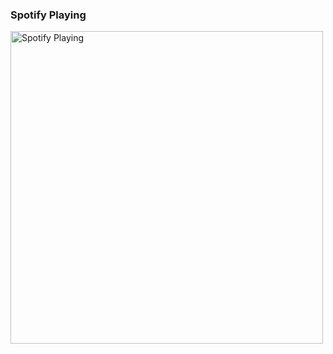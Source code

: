 ### Spotify Playing 

[<img src="https://spotifyplaying.vercel.app/api/spotify.py" alt="Spotify Playing" width="500" />](https://open.spotify.com/user/Ayamarusa)

